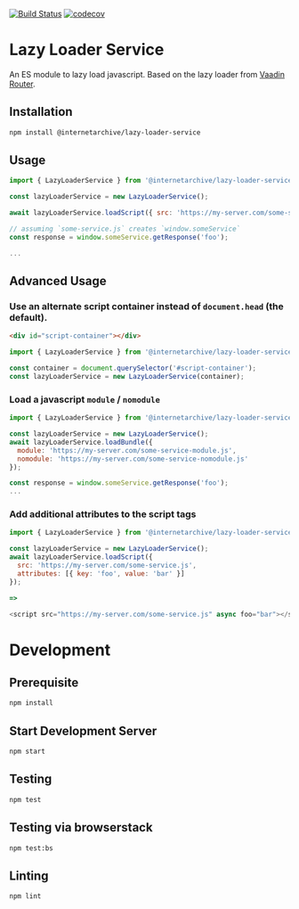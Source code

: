 [![Build Status](https://travis-ci.com/internetarchive/iaux-lazy-loader-service.svg?branch=master)](https://travis-ci.com/internetarchive/iaux) [![codecov](https://codecov.io/gh/internetarchive/iaux-lazy-loader-service/branch/master/graph/badge.svg)](https://codecov.io/gh/internetarchive/iaux-lazy-loader-service)

# Lazy Loader Service

An ES module to lazy load javascript. Based on the lazy loader from [Vaadin Router](https://github.com/vaadin/vaadin-router).

## Installation
```bash
npm install @internetarchive/lazy-loader-service
```

## Usage
```js
import { LazyLoaderService } from '@internetarchive/lazy-loader-service';

const lazyLoaderService = new LazyLoaderService();

await lazyLoaderService.loadScript({ src: 'https://my-server.com/some-service.js' });

// assuming `some-service.js` creates `window.someService`
const response = window.someService.getResponse('foo');

...
```

## Advanced Usage

### Use an alternate script container instead of `document.head` (the default).
```html
<div id="script-container"></div>
```

```js
import { LazyLoaderService } from '@internetarchive/lazy-loader-service';

const container = document.querySelector('#script-container');
const lazyLoaderService = new LazyLoaderService(container);
```

### Load a javascript `module` / `nomodule`
```js
import { LazyLoaderService } from '@internetarchive/lazy-loader-service';

const lazyLoaderService = new LazyLoaderService();
await lazyLoaderService.loadBundle({
  module: 'https://my-server.com/some-service-module.js',
  nomodule: 'https://my-server.com/some-service-nomodule.js'
});

const response = window.someService.getResponse('foo');
...
```

### Add additional attributes to the script tags
```js
import { LazyLoaderService } from '@internetarchive/lazy-loader-service';

const lazyLoaderService = new LazyLoaderService();
await lazyLoaderService.loadScript({
  src: 'https://my-server.com/some-service.js',
  attributes: [{ key: 'foo', value: 'bar' }]
});

=>

<script src="https://my-server.com/some-service.js" async foo="bar"></script>
```

# Development

## Prerequisite
```bash
npm install
```

## Start Development Server
```bash
npm start
```

## Testing
```bash
npm test
```

## Testing via browserstack
```bash
npm test:bs
```

## Linting
```bash
npm lint
```
